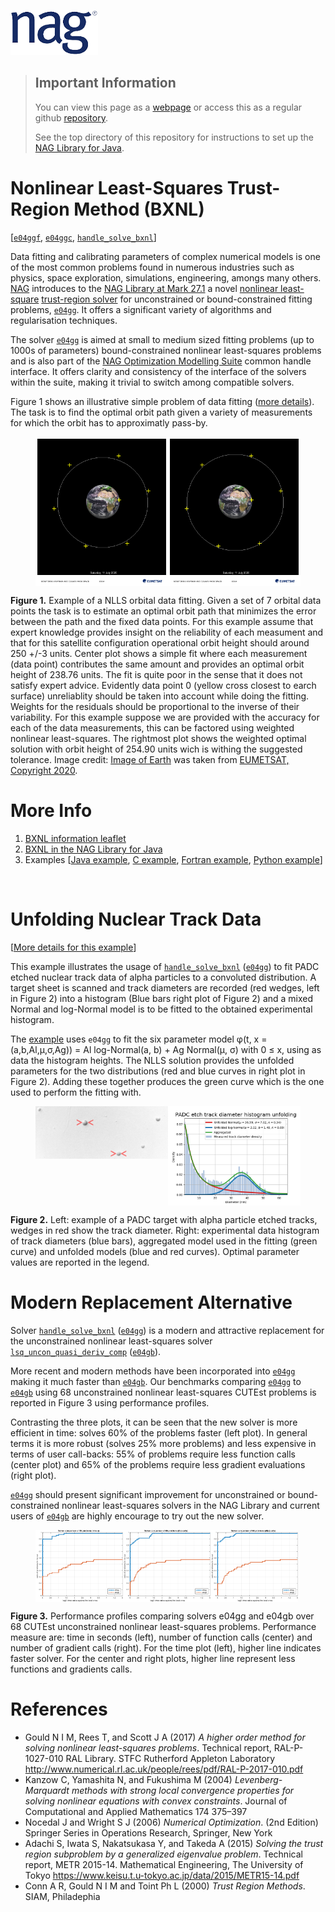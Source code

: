 [![NAG Logo](../nag_logo-removebg.png)](https://www.nag.com)

> ## Important Information
> You can view this page as a [webpage](https://numericalalgorithmsgroup.github.io/NAGJavaExamples/BXNL) or access this as a regular github [repository](https://github.com/numericalalgorithmsgroup/NAGJavaExamples/tree/main/BXNL).
>
>
> See the top directory of this repository for instructions to set up the [NAG Library for Java](https://github.com/numericalalgorithmsgroup/NAGJavaExamples).

# Nonlinear Least-Squares Trust-Region Method (BXNL)

[[`e04ggf`](https://www.nag.co.uk/numeric/nl/nagdoc_latest/flhtml/e04/e04ggf.html), [`e04ggc`](https://www.nag.co.uk/numeric/nl/nagdoc_latest/clhtml/e04/e04ggc.html), [`handle_solve_bxnl`](https://www.nag.co.uk/numeric/py/nagdoc_latest/naginterfaces.library.opt.html#naginterfaces.library.opt.handle_solve_bxnl)]

Data fitting and calibrating parameters of complex numerical models is one of the most common
problems found in numerous industries such as  physics, space exploration, simulations, engineering, amongs many others. 
[NAG](https://www.nag.co.uk/) introduces to the [NAG Library at Mark 27.1](https://www.nag.co.uk/content/nag-library) a novel [nonlinear least-square](https://en.wikipedia.org/wiki/Non-linear_least_squares) [trust-region solver](https://en.wikipedia.org/wiki/Trust_region) for unconstrained or bound-constrained fitting problems, [`e04gg`](https://www.nag.co.uk/numeric/nl/nagdoc_latest/flhtml/e04/e04ggf.html). It offers a significant variety of algorithms and regularisation techniques.

The solver [`e04gg`](https://www.nag.co.uk/numeric/nl/nagdoc_latest/flhtml/e04/e04ggf.html) is aimed at small to medium sized fitting problems (up to 1000s of parameters) bound-constrained nonlinear least-squares problems 
and is also part of the [NAG Optimization Modelling Suite](https://www.nag.co.uk/numeric/nl/nagdoc_latest/flhtml/e04/e04intro.html#optsuite) common handle interface. It offers clarity and consistency of the interface of the solvers within the suite, making it trivial to switch among compatible solvers.

Figure 1 shows an illustrative simple problem of data fitting ([more details](./orbit_ex/Readme.md)). The task is to find the optimal orbit path given a variety of measurements for which the orbit has to approximatly pass-by.

<figure style="display:flex;">
  <img src="./images/est_orbit.png" width="50%" alt="Optimal orbit from data orbit measurements."/>
  <img src="./images/estw_orbit.png" width="50%" alt="Weighted optimal orbit from data orbit measurements."/>
</figure>

**Figure 1.** Example of a NLLS orbital data fitting.
 Given a set of 7 orbital data points the task is to estimate an optimal orbit path that minimizes the error between the path and the fixed data points. For this example assume that expert knowledge provides insight on the reliability of each measument and that for this satellite configuration operational orbit height should around 250 +/-3 units. Center plot shows a simple fit where each measurement (data point) contributes the same amount and provides an optimal orbit height of 238.76 units. The fit is quite poor in the sense that it does not satisfy expert advice. Evidently data point 0 (yellow cross closest to earch surface) unreliablity should be taken into account while doing the fitting. Weights for the residuals should be proportional to the inverse of their variability. For this example suppose we are provided with the accuracy for each of the data measurements, this can be factored using weighted nonlinear least-squares. The rightmost plot shows the weighted optimal solution with orbit height of 254.90 units wich is withing the suggested tolerance. Image credit: [Image of Earth](https://pics.eumetsat.int/viewer/index.html) was taken from [EUMETSAT, Copyright 2020](https://pics.eumetsat.int/viewer/index.html#help).
 
 
# More Info
 1. [BXNL information leaflet](https://www.nag.com/content/faster-data-fitting-solver)
 2. [BXNL in the NAG Library for Java](https://www.nag.com/numeric/nl/nagdoc_27.1/flhtml/e04/e04ggf.html)
 3. Examples [[Java example](https://github.com/numericalalgorithmsgroup/NAGJavaExamples/blob/main/simple_examples/source/int32/E04GGJE.java), [C example](https://www.nag.co.uk/numeric/nl/nagdoc_latest/clhtml/e04/e04ggc.html#example), [Fortran example](https://www.nag.co.uk/numeric/nl/nagdoc_latest/flhtml/e04/e04ggf.html#example), [Python example](https://www.nag.co.uk/numeric/py/nagdoc_latest/naginterfaces.library.opt.html#naginterfaces.library.examples.opt.handle_disable_ex.main)]
 
 <br/>

 # Unfolding Nuclear Track Data
 
 [[More details for this example](./simple_BXNL/Readme.md)]

This example illustrates the usage of [`handle_solve_bxnl`](https://www.nag.co.uk/numeric/nl/nagdoc_latest/clhtml/e04/e04ggc.html) ([`e04gg`](https://www.nag.co.uk/numeric/nl/nagdoc_latest/flhtml/e04/e04ggf.html)) to fit PADC
etched nuclear track data of alpha particles to a convoluted distribution. A target
sheet is scanned and track diameters are recorded (red wedges,
left in Figure 2) into a histogram (Blue bars right plot of Figure 2)
and a mixed Normal and log-Normal model is to be fitted
to the obtained experimental histogram. 

The [example](./simple_BXNL/Readme.md) uses `e04gg` to fit the
six parameter model φ(t, x = (a,b,Al,μ,σ,Ag)) = Al log-Normal(a, b) + Ag Normal(μ, σ) with 0 ≤ x,
using as data the histogram heights. The NLLS solution provides the unfolded
parameters for the two distributions (red and blue curves in right plot in Figure 2). 
Adding these together produces the green curve which is the one used to perform the fitting with.

<figure style="display:flex;">
  <img src="./images/tracks.png" valign="middle;" height="100%" width="50%" alt="PADC etch track diameter histogram unfolding"/>
  <img src="./images/fig-unfolding.png" width="50%" alt="Experimental histogram of track diameter"/>
</figure>

**Figure 2.** Left: example of a PADC target with alpha 
particle etched tracks, wedges in red show the track diameter. 
Right: experimental data histogram of track diameters (blue bars), 
aggregated model used in the fitting (green curve) and unfolded models (blue and red curves).
Optimal parameter values are reported in the legend.


# Modern Replacement Alternative
Solver [`handle_solve_bxnl`](https://www.nag.co.uk/numeric/nl/nagdoc_latest/clhtml/e04/e04ggc.html) ([`e04gg`](https://www.nag.co.uk/numeric/nl/nagdoc_latest/flhtml/e04/e04ggf.html)) is a modern and attractive replacement for the unconstrained nonlinear least-squares solver [`lsq_uncon_quasi_deriv_comp`](https://www.nag.co.uk/numeric/nl/nagdoc_latest/clhtml/e04/e04gbc.html) ([`e04gb`](https://www.nag.co.uk/numeric/nl/nagdoc_latest/flhtml/e04/e04gbf.html)). 

More recent and modern methods have been incorporated into [`e04gg`](https://www.nag.co.uk/numeric/nl/nagdoc_latest/flhtml/e04/e04ggf.html) making it much faster than [`e04gb`](https://www.nag.co.uk/numeric/nl/nagdoc_latest/flhtml/e04/e04gbf.html). Our benchmarks comparing [`e04gg`](https://www.nag.co.uk/numeric/nl/nagdoc_latest/flhtml/e04/e04ggf.html) to [`e04gb`](https://www.nag.co.uk/numeric/nl/nagdoc_latest/flhtml/e04/e04gbf.html) using 68 unconstrained nonlinear least-squares CUTEst problems is reported in Figure 3 using performance profiles. 

Contrasting the three plots, it can be seen that the new solver is more efficient in time: solves 60%
of the problems faster (left plot). In general terms it is more robust (solves 25% more problems) and less expensive in terms of user call-backs: 55% of problems
require less function calls (center plot) and 65% of the problems require less gradient evaluations (right plot).


[`e04gg`](https://www.nag.co.uk/numeric/nl/nagdoc_latest/flhtml/e04/e04ggf.html) 
should present significant improvement for unconstrained or bound-constrained nonlinear 
least-squares solvers in the NAG Library and current users of [`e04gb`](https://www.nag.co.uk/numeric/nl/nagdoc_latest/flhtml/e04/e04gbf.html) 
are highly encourage to try out the new solver.

<figure style="display:flex;">
  <img src="./images/b-ral_sif-e04gg-e04gb-NT.png" width="33%" alt="Performance Profile (time:seconds)"/>
  <img src="./images/b-ral_sif-e04gg-e04gb-NF.png" width="33%" alt="Performance Profile (number of function calls)"/>
  <img src="./images/b-ral_sif-e04gg-e04gb-NG.png" width="33%" alt="Performance Profile (number of gradient calls)"/>
</figure>

**Figure 3.** Performance profiles comparing solvers e04gg and e04gb over 68 CUTEst unconstrained nonlinear least-squares problems.
Performance measure are: time in seconds (left), number of function calls (center) and number of gradient calls
(right). For the time plot (left), higher line indicates faster solver. For the center and right plots, higher line
represent less functions and gradients calls.



# References

 * Gould N I M, Rees T, and Scott J A (2017) _A higher order method for solving nonlinear least-squares problems_. Technical report, RAL-P-1027-010 RAL Library. STFC Rutherford Appleton Laboratory http://www.numerical.rl.ac.uk/people/rees/pdf/RAL-P-2017-010.pdf
 * Kanzow C, Yamashita N, and Fukushima M (2004) _Levenberg-Marquardt methods with strong local convergence properties for solving nonlinear equations with convex constraints_. Journal of Computational and Applied Mathematics 174 375–397
 * Nocedal J and Wright S J (2006) _Numerical Optimization_. (2nd Edition) Springer Series in Operations Research, Springer, New York 
 * Adachi S, Iwata S, Nakatsukasa Y, and Takeda A (2015) _Solving the trust region subproblem by a generalized eigenvalue problem_. Technical report, METR 2015-14. Mathematical Engineering, The University of Tokyo https://www.keisu.t.u-tokyo.ac.jp/data/2015/METR15-14.pdf
 * Conn A R, Gould N I M and Toint Ph L (2000) _Trust Region Methods_. SIAM, Philadephia
